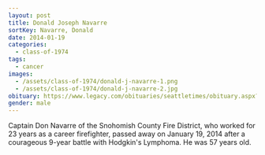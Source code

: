 ```yaml
---
layout: post
title: Donald Joseph Navarre
sortKey: Navarre, Donald
date: 2014-01-19
categories:
  - class-of-1974
tags:
  - cancer
images:
  - /assets/class-of-1974/donald-j-navarre-1.png
  - /assets/class-of-1974/donald-j-navarre-2.jpg
obituary: https://www.legacy.com/obituaries/seattletimes/obituary.aspx?pid=169346048
gender: male
---
```

Captain Don Navarre of the Snohomish County Fire District, who worked for 23 years as a career firefighter, passed away on January 19, 2014 after a courageous 9-year battle with Hodgkin's Lymphoma. He was 57 years old.
